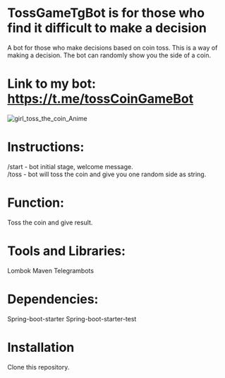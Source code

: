 # TossGameTgBot is for those who find it difficult to make a decision
A bot for those who make decisions based on coin toss. This is a way of making a decision. The bot can randomly show you the side of a coin. 
# Link to my bot: https://t.me/tossCoinGameBot

![girl_toss_the_coin_Anime](https://github.com/baigazyev/tossGameTgBot/assets/98633016/5c725a7a-35f3-4c6a-9173-8e463375ee9a)
# Instructions:
/start - bot initial stage, welcome message. </br>
/toss - bot will toss the coin and give you one random side as string.
# Function: 
Toss the coin and give result.
# Tools and Libraries:
Lombok
Maven
Telegrambots
# Dependencies:
Spring-boot-starter
Spring-boot-starter-test
# Installation
Clone this repository.

